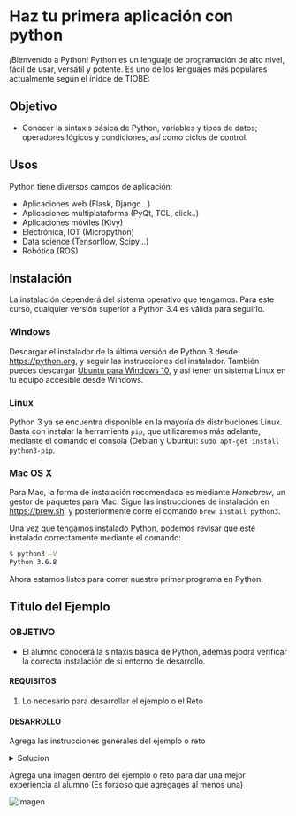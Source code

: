 # Haz tu primera aplicación con python

¡Bienvenido a Python! Python es un lenguaje de programación de alto nivel, fácil de usar, versátil y potente. Es uno de los lenguajes más populares actualmente según el ínidce de TIOBE:


## Objetivo

* Conocer la sintaxis básica de Python, variables y tipos de datos; operadores lógicos y condiciones, así como ciclos de control.

## Usos

Python tiene diversos campos de aplicación:
 - Aplicaciones web (Flask, Django...)
 - Aplicaciones multiplataforma (PyQt, TCL, click..)
 - Aplicaciones móviles (Kivy)
 - Electrónica, IOT (Micropython)
 - Data science (Tensorflow, Scipy...)
 - Robótica (ROS)

## Instalación
La instalación dependerá del sistema operativo que tengamos. Para este curso, cualquier versión superior a Python 3.4 es válida para seguirlo.

### Windows

Descargar el instalador de la última versión de Python 3 desde https://python.org, y seguir las instrucciones del instalador. También puedes descargar [Ubuntu para Windows 10](https://www.microsoft.com/es-mx/p/ubuntu/9nblggh4msv6), y así tener un sistema Linux en tu equipo accesible desde Windows.

### Linux
Python 3 ya se encuentra disponible en la mayoría de distribuciones Linux. Basta con instalar la herramienta `pip`, que utilizaremos más adelante, mediante el comando el consola (Debian y Ubuntu): `sudo apt-get install python3-pip`.

### Mac OS X
Para Mac, la forma de instalación recomendada es mediante *Homebrew*, un gestor de paquetes para Mac. Sigue las instrucciones de instalación en https://brew.sh, y posteriormente corre el comando `brew install python3`.

Una vez que tengamos instalado Python, podemos revisar que esté instalado correctamente mediante el comando:
```bash
$ python3 -V
Python 3.6.8
```
Ahora estamos listos para correr nuestro primer programa en Python.

## Titulo del Ejemplo

### OBJETIVO

- El alumno conocerá la sintaxis básica de Python, además podrá verificar la correcta instalación de si entorno de desarrollo.
#### REQUISITOS

1. Lo necesario para desarrollar el ejemplo o el Reto

#### DESARROLLO

Agrega las instrucciones generales del ejemplo o reto

<details>
	<summary>Solucion</summary>
        <p> Agrega aqui la solucion</p>
        <p>Recuerda! escribe cada paso para desarrollar la solución del ejemplo o reto </p>
</details>

Agrega una imagen dentro del ejemplo o reto para dar una mejor experiencia al alumno (Es forzoso que agregages al menos una) 

![imagen](https://picsum.photos/200/300)


